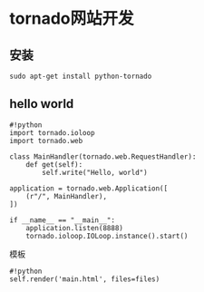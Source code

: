 # tornado网站开发

## 安装
`sudo apt-get install python-tornado`  

## hello world
```
#!python
import tornado.ioloop
import tornado.web

class MainHandler(tornado.web.RequestHandler):
    def get(self):
        self.write("Hello, world")

application = tornado.web.Application([
    (r"/", MainHandler),
])

if __name__ == "__main__":
    application.listen(8888)
    tornado.ioloop.IOLoop.instance().start()
```



模板
```
#!python
self.render('main.html', files=files)
```